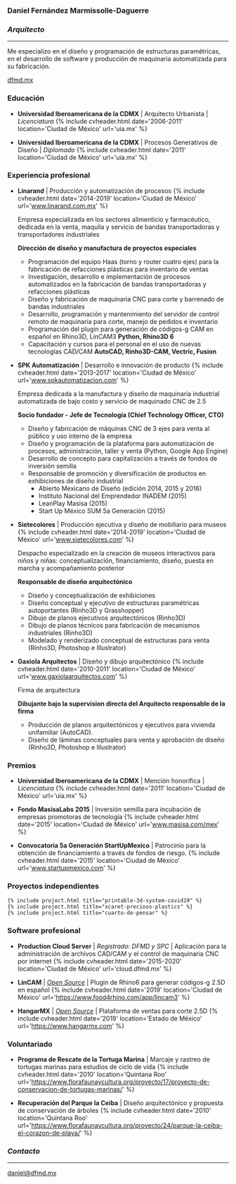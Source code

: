 ### Daniel Fernández Marmissolle-Daguerre
### *Arquitecto*

---

Me especializo en el diseño y programación de estructuras paramétricas, en el desarrollo de software y producción de maquinaria automatizada para su fabricación.

<i class="fas fa-link"></i> [dfmd.mx](https://www.dfmd.mx/)

### <i class="fas fa-user-graduate"></i> Educación

  - <i class="fas fa-city"></i>
  **Universidad Iberoamericana de la CDMX** | Arquitecto Urbanista | *Licenciatura*
  {% include cvheader.html date='2006-2011' location='Ciudad de México' url='uia.mx' %}

  - <i class="fas fa-square-root-alt"></i>
  **Universidad Iberoamericana de la CDMX** | Procesos Generativos de Diseño | *Diplomado*
  {% include cvheader.html date='2011' location='Ciudad de México' url='uia.mx' %}

### <i class="fab fa-black-tie"></i> Experiencia profesional

  - <i class="fas fa-industry"></i>
    **Linarand** | Producción y automatización de procesos
    {% include cvheader.html date='2014-2019' location='Ciudad de México' url='www.linarand.com.mx' %}

    Empresa especializada en los sectores alimenticio y farmacéutico, dedicada en la venta, maquila y servicio de bandas transportadoras y transportadores industriales

    **Dirección de diseño y manufactura de proyectos especiales**

    - Programación del equipo Haas (torno y router cuatro ejes) para la fabricación de refacciones plásticas para inventario de ventas
    - Investigación, desarrollo e implementación de procesos automatizados en la fabricación de bandas transportadoras y refacciones plásticas
    - Diseño y fabricación de maquinaria CNC para corte y barrenado de bandas industriales
    - Desarrollo, programación y mantenimiento del servidor de control remoto de maquinaria para corte, manejo de pedidos e inventario
    - Programación del plugin para generación de códigos-g CAM en español en Rhino3D, LinCAM3 <i class="fas fa-tag"></i> **Python, Rhino3D 6**
    - Capacitación y cursos para el personal en el uso de nuevas tecnologías CAD/CAM <i class="fas fa-tag"></i> **AutoCAD, Rinho3D-CAM, Vectric, Fusion**

  - <i class="fas fa-microchip"></i>
    **SPK Automatización** | Desarrollo e innovación de producto
    {% include cvheader.html date='2013-2017' location='Ciudad de México' url='www.spkautomatizacion.com' %}

    Empresa dedicada a la manufactura y diseño de maquinaria industrial automatizada de bajo costo y servicio de maquinado CNC de 2.5

    **Socio fundador - Jefe de Tecnología (Chief Technology Officer, CTO)**

    - Diseño y fabricación de máquinas CNC de 3 ejes para venta al público y uso interno de la empresa
    - Diseño y programación de la plataforma para automatización de procesos, administración, taller y venta (Python, Google App Engine)
    - Desarrollo de concepto para capitalización a través de fondos de inversión semilla
    - Responsable de promoción y diversificación de productos en exhibiciones de diseño industrial
      - Abierto Mexicano de Diseño (edición 2014, 2015 y 2016)
      - Instituto Nacional del Emprendedor INADEM (2015)
      - LeanPlay Masisa (2015)
      - Start Up México SUM 5a Generación (2015)

  - <i class="fas fa-child"></i>
    **Sietecolores** | Producción ejecutiva y diseño de mobiliario para museos
    {% include cvheader.html date='2014-2019' location='Ciudad de México' url='www.sietecolores.com' %}

    Despacho especializado en la creación de museos interactivos para niños y niñas: conceptualización, financiamiento, diseño, puesta en marcha y acompañamiento posterior

    **Responsable de diseño arquitectónico**

      - Diseño y conceptualización de exhibiciones
      - Diseño conceptual y ejecutivo de estructuras paramétricas autoportantes (Rinho3D y Grasshopper)
      - Dibujo de planos ejecutivos arquitectónicos (Rinho3D)
      - Dibujo de planos técnicos para fabricación de mecanismos industriales (Rinho3D)
      - Modelado y renderizado conceptual de estructuras para venta (Rinho3D, Photoshop e Illustrator)

  - <i class="fas fa-laptop-house"></i>
    **Gaxiola Arquitectos** | Diseño y dibujo arquitectónico
    {% include cvheader.html date='2010-2011' location='Ciudad de México' url='www.gaxiolaarquitectos.com' %}

    Firma de arquitectura

    **Dibujante bajo la supervision directa del Arquitecto responsable de la firma**

      - Producción de planos arquitectónicos y ejecutivos para vivienda unifamiliar (AutoCAD).
      - Diseño de láminas conceptuales para venta y aprobación de diseño (Rinho3D, Photoshop e Illustrator)

### <i class="fas fa-check"></i> Premios

  - **Universidad Iberoamericana de la CDMX** | Mención honorífica | *Licenciatura*
    {% include cvheader.html date='2011' location='Ciudad de México' url='uia.mx' %}

  - **Fondo MasisaLabs 2015** | Inversión semilla para incubación de empresas promotoras de tecnología
    {% include cvheader.html date='2015' location='Ciudad de México' url='www.masisa.com/mex' %}

  - **Convocatoria 5a Generación StartUpMexico** | Patrocinio para la obtención de financiamiento a través de fondos de riesgo.
    {% include cvheader.html date='2015' location='Ciudad de México' url='www.startupmexico.com' %}

### <i class="fas fa-draw-polygon"></i> Proyectos independientes

    {% include project.html title="printable-3d-system-covid19" %}
    {% include project.html title="xcaret-precious-plastics" %}
    {% include project.html title="cuarto-de-pensar" %}

### <i class="fas fa-cloud"></i> Software profesional

  - **Production Cloud Server** | *Registrado: DFMD y SPC* | Aplicación para la administración de archivos CAD/CAM y el control de maquinaria CNC por internet
    {% include cvheader.html date='2015-2020' location='Ciudad de México' url='cloud.dfmd.mx' %}   

  - **LinCAM** | [*Open Source*](https://github.com/dfmdmx/Rhino_LinCAM3) | Plugin de Rhino6 para generar códigos-g 2.5D en español
    {% include cvheader.html date='2019' location='Ciudad de México' url='https://www.food4rhino.com/app/lincam3' %}

  - **HangarMX** | [*Open Source*](https://github.com/dfmdmx/dfmdmx.store.io) | Plataforma de ventas para corte 2.5D
    {% include cvheader.html date='2019' location='Estado de México' url='https://www.hangarmx.com' %}     

### <i class="fas fa-tree"></i> Voluntariado

  - **Programa de Rescate de la Tortuga Marina** | Marcaje y rastreo de tortugas marinas para estudios de ciclo de vida
    {% include cvheader.html date='2010' location='Quintana Roo' url='https://www.florafaunaycultura.org/proyecto/17/proyecto-de-conservacion-de-tortugas-marinas/' %}

  - **Recuperación del Parque la Ceiba** | Diseño arquitectónico y propuesta de conservación de árboles
    {% include cvheader.html date='2010' location='Quintana Roo' url='https://www.florafaunaycultura.org/proyecto/24/parque-la-ceiba-el-corazon-de-playa/' %}

### *Contacto*
---
daniel@dfmd.mx

